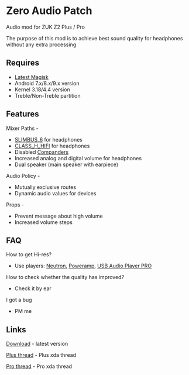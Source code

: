 # Zero Audio Patch

Audio mod for ZUK Z2 Plus / Pro

The purpose of this mod is to achieve best sound quality for headphones without any extra processing

## Requires

* [Latest Magisk](https://forum.xda-developers.com/apps/magisk/official-magisk-v7-universal-systemless-t3473445)
* Android 7.x/8.x/9.x version
* Kernel 3.18/4.4 version
* Treble/Non-Treble partition

## Features

Mixer Paths -
* [SLIMBUS_6](https://en.wikipedia.org/wiki/SLIMbus) for headphones
* [CLASS_H_HIFI](https://en.wikipedia.org/wiki/Power_amplifier_classes) for headphones
* Disabled [Companders](https://en.wikipedia.org/wiki/Companding)
* Increased analog and digital volume for headphones
* Dual speaker (main speaker with earpiece)

Audio Policy -
* Mutually exclusive routes
* Dynamic audio values for devices

Props -
* Prevent message about high volume
* Increased volume steps

## FAQ

How to get Hi-res?
* Use players: [Neutron](https://play.google.com/store/apps/details?id=com.neutroncode.mp), [Poweramp](https://play.google.com/store/apps/details?id=com.maxmpz.audioplayer), [USB Audio Player PRO](https://play.google.com/store/apps/details?id=com.extreamsd.usbaudioplayerpro)

How to check whether the quality has improved?
* Check it by ear

I got a bug
* PM me

## Links

[Download](https://github.com/xvlad113x/zero_audio_patch/releases) - latest version

[Plus thread](https://forum.xda-developers.com/lenovo-zuk-z2/themes/magisk-v17-x-zero-audio-patch-t3843893) - Plus xda thread

[Pro thread](https://forum.xda-developers.com/zuk-z2-pro/themes/magisk-zero-audio-patch-t3882814) - Pro xda thread
